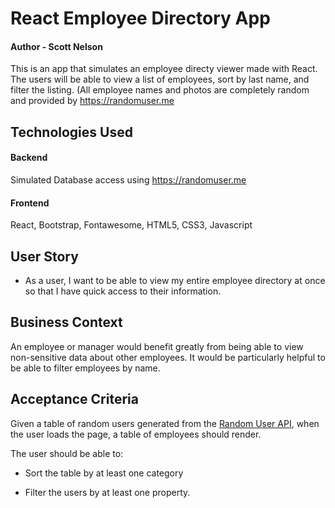 # React Employee Directory App
#### Author - Scott Nelson

This is an app that simulates an employee directy viewer made with React.
The users will be able to view a list of employees, sort by last name, and filter the listing.
(All employee names and photos are completely random and provided by https://randomuser.me

## Technologies Used
#### Backend
Simulated Database access using https://randomuser.me

#### Frontend
React, Bootstrap, Fontawesome, HTML5, CSS3, Javascript

## User Story

* As a user, I want to be able to view my entire employee directory at once so that I have quick access to their information.

## Business Context

An employee or manager would benefit greatly from being able to view non-sensitive data about other employees. It would be particularly helpful to be able to filter employees by name.

## Acceptance Criteria

Given a table of random users generated from the [Random User API](https://randomuser.me/), when the user loads the page, a table of employees should render. 

The user should be able to:

  * Sort the table by at least one category

  * Filter the users by at least one property.

